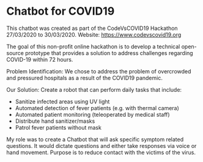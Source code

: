 # Chatbot for COVID19

This chatbot was created as part of the CodeVsCOVID19 Hackathon 27/03/2020 to 30/03/2020.
Website: https://www.codevscovid19.org

The goal of this non-profit online hackathon is to develop a technical open-source prototype that provides a solution to address challenges regarding COVID-19 within 72 hours.

Problem Identification:
We chose to address the problem of overcrowded and pressured hospitals as a result of the COVID19 pandemic.

Our Solution:
Create a robot that can perform daily tasks that include:
- Sanitize infected areas using UV light
- Automated detection of fever patients (e.g. with thermal camera)
- Automated patient monitoring (teleoperated by medical staff)
- Distribute hand sanitizer/masks
- Patrol fever patients without mask

My role was to create a Chatbot that will ask specific symptom related questions. It would dictate questions and either take responses via voice or hand movement. Purpose is to reduce contact with the victims of the virus.
